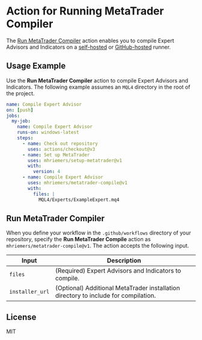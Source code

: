 # Action for Running MetaTrader Compiler

The [Run MetaTrader Compiler](#run-metatrader-compiler) action enables you to compile Expert Advisors and Indicators on a [self-hosted](https://docs.github.com/en/actions/hosting-your-own-runners/about-self-hosted-runners) or [GitHub-hosted](https://docs.github.com/en/actions/using-github-hosted-runners/about-github-hosted-runners) runner.

## Usage Example

Use the **Run MetaTrader Compiler** action to compile Expert Advisors and Indicators. The following example assumes an `MQL4` directory in the root of the project.

```yaml
name: Compile Expert Advisor
on: [push]
jobs:
  my-job:
    name: Compile Expert Advisor
    runs-on: windows-latest
    steps:
      - name: Check out repository
        uses: actions/checkout@v3
      - name: Set up MetaTrader
        uses: mhriemers/setup-metatrader@v1
        with:
          version: 4
      - name: Compile Expert Advisor
        uses: mhriemers/metatrader-compile@v1
        with:
          files: |
            MQL4/Experts/ExampleExpert.mq4
```

## Run MetaTrader Compiler

When you define your workflow in the `.github/workflows` directory of your repository, specify the **Run MetaTrader Compile** action as `mhriemers/metatrader-compile@v1`. The action accepts the following input.

| Input           | Description                                                                         |
| --------------- | ----------------------------------------------------------------------------------- |
| `files`         | (Required) Expert Advisors and Indicators to compile.                               |
| `installer_url` | (Optional) Additional MetaTrader installation directory to include for compilation. |

## License

MIT
